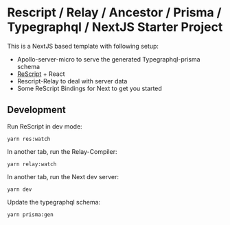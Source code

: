 # Rescript / Relay / Ancestor / Prisma / Typegraphql / NextJS Starter Project

This is a NextJS based template with following setup:

- Apollo-server-micro to serve the generated Typegraphql-prisma schema
- [ReScript](https://rescript-lang.org) + React
- Rescript-Relay to deal with server data
- Some ReScript Bindings for Next to get you started

## Development

Run ReScript in dev mode:

```
yarn res:watch
```

In another tab, run the Relay-Compiler:

```
yarn relay:watch

```

In another tab, run the Next dev server:

```
yarn dev
```

Update the typegraphql schema:

```
yarn prisma:gen
```


